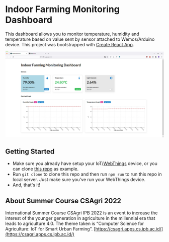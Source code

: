 # Indoor Farming Monitoring Dashboard

This dashboard allows you to monitor temperature, humidity and temperature based on value sent by sensor attached to Wemos/Arduino device. This project was bootstrapped with [Create React App](https://github.com/facebook/create-react-app).

![Dashboard showing temperature, humidity and light intensity values and its graph data](https://github.com/aggggha/indoor-farming-monitoring/blob/main/Capute%20Monitoring%20Dashboard.png?raw=true)

## Getting Started

* Make sure you already have setup your IoT/[WebThings](https://webthings.io/framework/) device, or you can clone [this repo]() as example.
* Run  `git clone` to clone this repo and then run `npm run` to run this repo in local server. Just make sure you've run your WebThings device.
* And, that's it!

## About Summer Course CSAgri 2022

International Summer Course CSAgri IPB 2022 is an event to increase the interest of the younger generation in agriculture in the millennial era that leads to agriculture 4.0. The theme taken is “Computer Science for Agriculture: IoT for Smart Urban Farming”. [https://csagri.apps.cs.ipb.ac.id/](https://csagri.apps.cs.ipb.ac.id/)

